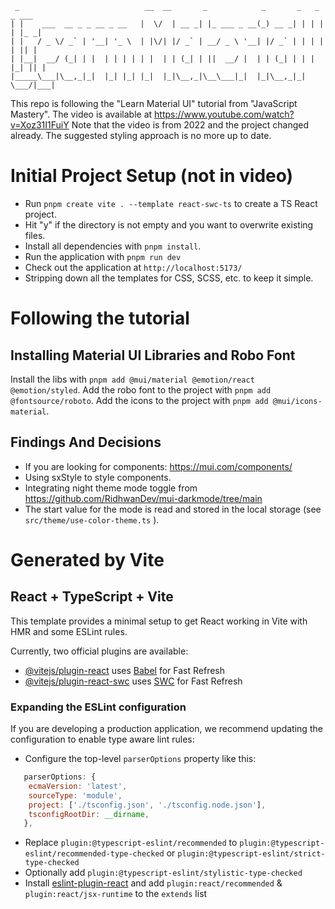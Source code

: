 ```
 _                            __  __       _            _       _   _   _ ___ 
| |    ___  __ _ _ __ _ __   |  \/  | __ _| |_ ___ _ __(_) __ _| | | | | |_ _|
| |   / _ \/ _` | '__| '_ \  | |\/| |/ _` | __/ _ \ '__| |/ _` | | | | | || | 
| |__|  __/ (_| | |  | | | | | |  | | (_| | ||  __/ |  | | (_| | | | |_| || | 
|_____\___|\__,_|_|  |_| |_| |_|  |_|\__,_|\__\___|_|  |_|\__,_|_|  \___/|___|

```

This repo is following the "Learn Material UI" tutorial from "JavaScript Mastery".
The video is available at https://www.youtube.com/watch?v=Xoz31I1FuiY
Note that the video is from 2022 and the project changed already.
The suggested styling approach is no more up to date.


# Initial Project Setup (not in video)
- Run `pnpm create vite . --template react-swc-ts` to create a TS React project.
- Hit "y" if the directory is not empty and you want to overwrite existing files.
- Install all dependencies with `pnpm install`.
- Run the application with `pnpm run dev`
- Check out the application at `http://localhost:5173/`
- Stripping down all the templates for CSS, SCSS, etc. to keep it simple.

# Following the tutorial

## Installing Material UI Libraries and Robo Font
Install the libs with `pnpm add @mui/material @emotion/react @emotion/styled`.
Add the robo font to the project with `pnpm add @fontsource/roboto`.
Add the icons to the project with `pnpm add @mui/icons-material`.


## Findings And Decisions
- If you are looking for components: https://mui.com/components/
- Using sxStyle to style components.
- Integrating night theme mode toggle from https://github.com/RidhwanDev/mui-darkmode/tree/main
- The start value for the mode is read and stored in the local storage (see `src/theme/use-color-theme.ts` ).


# Generated by Vite

## React + TypeScript + Vite

This template provides a minimal setup to get React working in Vite with HMR and some ESLint rules.

Currently, two official plugins are available:

- [@vitejs/plugin-react](https://github.com/vitejs/vite-plugin-react/blob/main/packages/plugin-react/README.md) uses [Babel](https://babeljs.io/) for Fast Refresh
- [@vitejs/plugin-react-swc](https://github.com/vitejs/vite-plugin-react-swc) uses [SWC](https://swc.rs/) for Fast Refresh

### Expanding the ESLint configuration

If you are developing a production application, we recommend updating the configuration to enable type aware lint rules:

- Configure the top-level `parserOptions` property like this:

```js
   parserOptions: {
    ecmaVersion: 'latest',
    sourceType: 'module',
    project: ['./tsconfig.json', './tsconfig.node.json'],
    tsconfigRootDir: __dirname,
   },
```

- Replace `plugin:@typescript-eslint/recommended` to `plugin:@typescript-eslint/recommended-type-checked` or `plugin:@typescript-eslint/strict-type-checked`
- Optionally add `plugin:@typescript-eslint/stylistic-type-checked`
- Install [eslint-plugin-react](https://github.com/jsx-eslint/eslint-plugin-react) and add `plugin:react/recommended` & `plugin:react/jsx-runtime` to the `extends` list
